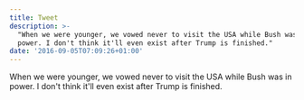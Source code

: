 ```yaml
---
title: Tweet
description: >-
  "When we were younger, we vowed never to visit the USA while Bush was in
  power. I don't think it'll even exist after Trump is finished."
date: '2016-09-05T07:09:26+01:00'
---
```

When we were younger, we vowed never to visit the USA while Bush was in power. I don't think it'll even exist after Trump is finished.
